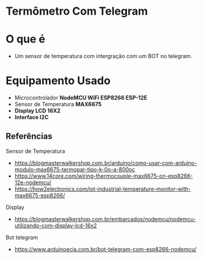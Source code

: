 # Termômetro Com Telegram

# O que é

- Um sensor de temperatura com intergração com um BOT no telegram.

# Equipamento Usado

- Microcontrolador **NodeMCU WiFi ESP8266 ESP-12E**
- Sensor de Temperatura **MAX6675**
- **Display LCD 16X2**
- **Interface I2C**

## Referências

Sensor de Temperatura
- https://blogmasterwalkershop.com.br/arduino/como-usar-com-arduino-modulo-max6675-termopar-tipo-k-0o-a-800oc
- https://www.14core.com/wiring-thermocouple-max6675-on-esp8266-12e-nodemcu/
- https://how2electronics.com/iot-industrial-temperature-monitor-with-max6675-esp8266/

Display
- https://blogmasterwalkershop.com.br/embarcados/nodemcu/nodemcu-utilizando-com-display-lcd-16x2

Bot telegram
- https://www.arduinoecia.com.br/bot-telegram-com-esp8266-nodemcu/
